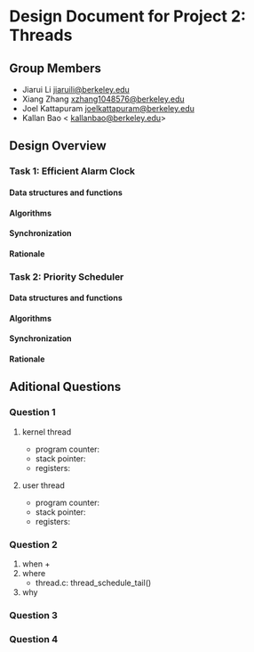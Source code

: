 Design Document for Project 2: Threads
======================================

## Group Members

* Jiarui Li <jiaruili@berkeley.edu>
* Xiang Zhang <xzhang1048576@berkeley.edu>
* Joel Kattapuram <joelkattapuram@berkeley.edu>
* Kallan Bao < kallanbao@berkeley.edu>

## Design Overview

### Task 1: Efficient Alarm Clock

#### Data structures and functions

#### Algorithms

#### Synchronization

#### Rationale

### Task 2: Priority Scheduler

#### Data structures and functions

#### Algorithms

#### Synchronization

#### Rationale

## Aditional Questions

### Question 1

1. kernel thread
    + program counter:
    + stack pointer:
    + registers:

2. user thread
    + program counter:
    + stack pointer:
    + registers:

### Question 2

1. when
    + 
2. where 
    + thread.c: thread_schedule_tail()
3. why

### Question 3


### Question 4


